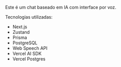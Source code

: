 Este é um chat baseado em IA com interface por voz.

Tecnologias utilizadas:

- Next.js
- Zustand
- Prisma
- PostgreSQL
- Web Speech API
- Vercel AI SDK
- Vercel Postgres
